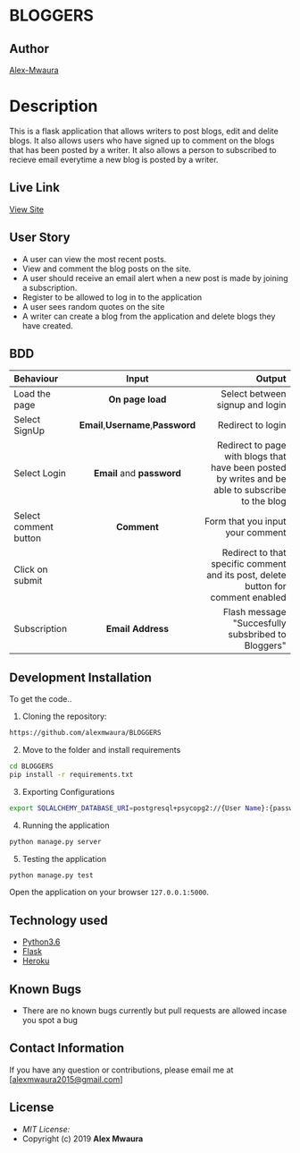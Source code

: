 # BLOGGERS
## Author

[Alex-Mwaura](https://github.com/alexmwaura)

# Description
This  is a flask application that allows writers to post blogs, edit and delite blogs. It also allows users who have signed up to comment on the blogs that has been posted by a writer. It also allows a person to subscribed to recieve email everytime a new blog is posted by a writer.

## Live Link
[View Site](https://mikeydblog.herokuapp.com)




## User Story

* A user can view the most recent posts.
* View and comment the blog posts on the site.
* A user should receive an email alert when a new post is made by joining a subscription.
* Register to be allowed to log in to the application
* A user sees random quotes on the site
* A writer can create a blog from the application and  delete blogs they have created.

## BDD
| Behaviour | Input | Output |
| :---------------- | :---------------: | ------------------: |
| Load the page | **On page load** |  Select between signup and login|
| Select SignUp| **Email**,**Username**,**Password** | Redirect to login|
| Select Login | **Email** and **password** | Redirect to page with blogs that have been posted by writes and be able to subscribe to the blog|
| Select comment button | **Comment** | Form that you input your comment|
| Click on submit |  | Redirect to that specific comment and its post, delete button for comment enabled|
|Subscription | **Email Address**| Flash message "Succesfully subsbribed to Bloggers"|





## Development Installation
To get the code..

1. Cloning the repository:
  ```bash
  https://github.com/alexmwaura/BLOGGERS
  ```
2. Move to the folder and install requirements
  ```bash
  cd BLOGGERS
  pip install -r requirements.txt
  ```
3. Exporting Configurations
  ```bash
  export SQLALCHEMY_DATABASE_URI=postgresql+psycopg2://{User Name}:{password}@localhost/{database name}
  ```
4. Running the application
  ```bash
  python manage.py server
  ```
5. Testing the application
  ```bash
  python manage.py test
  ```
Open the application on your browser `127.0.0.1:5000`.


## Technology used

* [Python3.6](https://www.python.org/)
* [Flask](http://flask.pocoo.org/)
* [Heroku](https://heroku.com)


## Known Bugs
* There are no known bugs currently but pull requests are allowed incase you spot a bug

## Contact Information 

If you have any question or contributions, please email me at [alexmwaura2015@gmail.com]

## License
* *MIT License:*
* Copyright (c) 2019 **Alex Mwaura**